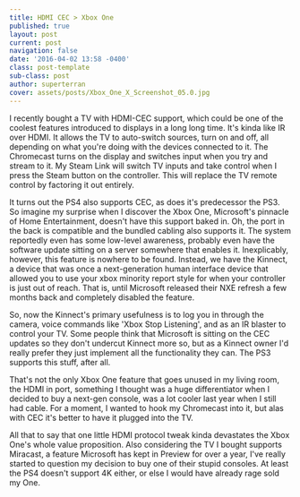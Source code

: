 ```yaml
---
title: HDMI CEC > Xbox One
published: true
layout: post
current: post
navigation: false
date: '2016-04-02 13:58 -0400'
class: post-template
sub-class: post
author: superterran
cover: assets/posts/Xbox_One_X_Screenshot_05.0.jpg
---
```

I recently bought a TV with HDMI-CEC support, which could be one of the coolest features introduced to displays in a long long time. It's kinda like IR over HDMI. It allows the TV to auto-switch sources, turn on and off, all depending on what you're doing with the devices connected to it. The Chromecast turns on the display and switches input when you try and stream to it. My Steam Link will switch TV inputs and take control when I press the Steam button on the controller. This will replace the TV remote control by factoring it out entirely. 

It turns out the PS4 also supports CEC, as does it's predecessor the PS3. So imagine my surprise when I discover the Xbox One, Microsoft's  pinnacle of Home Entertainment, doesn't have this support baked in. Oh, the port in the back is compatible and the bundled cabling also supports it. The system reportedly even has some low-level awareness, probably even have the software update sitting on a server somewhere that enables it. Inexplicably, however, this feature is nowhere to be found. Instead, we have the Kinnect, a device that was once a next-generation human interface device that allowed you to use your xbox minority report style for when your controller is just out of reach. That is, until Microsoft released their NXE refresh a few months back and completely disabled the feature. 

So, now the Kinnect's primary usefulness is to log you in through the camera, voice commands like 'Xbox Stop Listening', and as an IR blaster to control your TV. Some people think that Microsoft is sitting on the CEC updates so they don't undercut Kinnect more so, but as a Kinnect owner I'd really prefer they just implement all the functionality they can. The PS3 supports this stuff, after all. 

That's not the only Xbox One feature that goes unused in my living room, the HDMI in port, something I thought was a huge differentiator when I decided to buy a next-gen console, was a lot cooler last year when I still had cable. For a moment, I wanted to hook my Chromecast into it, but alas with CEC it's better to have it plugged into the TV. 

All that to say that one little HDMI protocol tweak kinda devastates the Xbox One's whole value proposition. Also considering the TV I bought supports Miracast, a feature Microsoft has kept in Preview for over a year, I've really started to question my decision to buy one of their stupid consoles. At least the PS4 doesn't support 4K either, or else I would have already rage sold my One.
